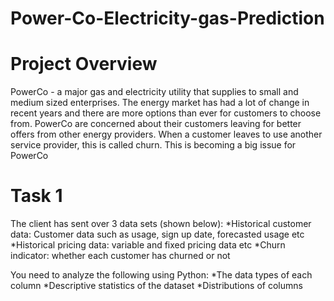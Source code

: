 # Power-Co-Electricity-gas-Prediction
# Project Overview
PowerCo - a major gas and electricity utility that supplies to small and medium sized enterprises.
The energy market has had a lot of change in recent years and there are more options than ever for customers to choose from.
PowerCo are concerned about their customers leaving for better offers from other energy providers. When a customer leaves to use another service provider, this is called churn.
This is becoming a big issue for PowerCo 
# Task 1
The client has sent over 3 data sets (shown below):
*Historical customer data: Customer data such as usage, sign up date, forecasted usage etc
*Historical pricing data: variable and fixed pricing data etc
*Churn indicator: whether each customer has churned or not

You need to analyze the following using Python:
*The data types of each column
*Descriptive statistics of the dataset
*Distributions of columns
